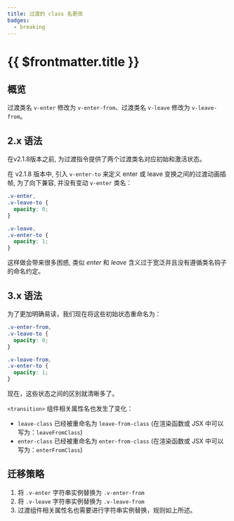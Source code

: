 ```yaml
---
title: 过渡的 class 名更改
badges:
  - breaking
---
```


# {{ $frontmatter.title }} <MigrationBadges :badges="$frontmatter.badges" />

## 概览

过渡类名 `v-enter` 修改为 `v-enter-from`、过渡类名 `v-leave` 修改为 `v-leave-from`。

## 2.x 语法

在v2.1.8版本之前, 为过渡指令提供了两个过渡类名对应初始和激活状态。

在 v2.1.8 版本中, 引入 `v-enter-to` 来定义 enter 或 leave 变换之间的过渡动画插帧, 为了向下兼容, 并没有变动 `v-enter` 类名：

```css
.v-enter,
.v-leave-to {
  opacity: 0;
}

.v-leave,
.v-enter-to {
  opacity: 1;
}
```

这样做会带来很多困惑, 类似 *enter* 和 *leave* 含义过于宽泛并且没有遵循类名钩子的命名约定。

## 3.x 语法

为了更加明确易读，我们现在将这些初始状态重命名为：

```css
.v-enter-from,
.v-leave-to {
  opacity: 0;
}

.v-leave-from,
.v-enter-to {
  opacity: 1;
}
```

现在，这些状态之间的区别就清晰多了。

`<transition>` 组件相关属性名也发生了变化：

- `leave-class` 已经被重命名为 `leave-from-class` (在渲染函数或 JSX 中可以写为：`leaveFromClass`)
- `enter-class` 已经被重命名为 `enter-from-class` (在渲染函数或 JSX 中可以写为：`enterFromClass`)

## 迁移策略

1. 将 `.v-enter` 字符串实例替换为 `.v-enter-from`
2. 将 `.v-leave` 字符串实例替换为 `.v-leave-from`
3. 过渡组件相关属性名也需要进行字符串实例替换，规则如上所述。
